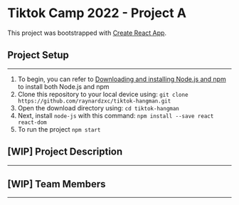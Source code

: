 # Tiktok Camp 2022 - Project A

This project was bootstrapped with [Create React App](https://github.com/facebook/create-react-app).

## Project Setup 
---
1. To begin, you can refer to [Downloading and installing Node.js and npm](https://docs.npmjs.com/downloading-and-installing-node-js-and-npm) to install both Node.js and npm 
2. Clone this repository to your local device using: ```git clone https://github.com/raynardzxc/tiktok-hangman.git```
3. Open the download directory using:  ```cd tiktok-hangman```     
4. Next, install `node-js` with this command: ```npm install --save react react-dom```
4. To run the project
```npm start```

## [WIP] Project Description 
---

## [WIP]  Team Members 
----